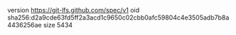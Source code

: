 version https://git-lfs.github.com/spec/v1
oid sha256:d2a9cde63fd5ff2a3acd1c9650c02cbb0afc59804c4e3505adb7b8a4436256ae
size 5434
